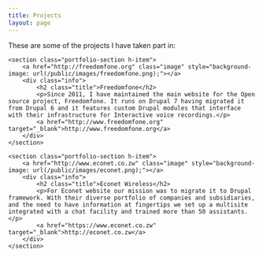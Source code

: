 ```yaml
---
title: Projects
layout: page
---
```


<article>
	<p>These are some of the projects I have taken part in:</p>

	<section class="portfolio-section h-item">
		<a href="http://freedomfone.org" class="image" style="background-image: url(/public/images/freedomfone.png);"></a>
		<div class="info">
			<h2 class="title">Freedomfone</h2>
			<p>Since 2011, I have maintained the main website for the Open source project, Freedomfone. It runs on Drupal 7 having migrated it from Drupal 6 and it features custom Drupal modules that interface with their infrastructure for Interactive voice recordings.</p>
			<a href="http://www.freedomfone.org" target="_blank">http://www.freedomfone.org</a>
		</div>
	</section>

	<section class="portfolio-section h-item">
		<a href="http://www.econet.co.zw" class="image" style="background-image: url(/public/images/econet.png);"></a>
		<div class="info">
			<h2 class="title">Econet Wireless</h2>
			<p>For Econet website our mission was to migrate it to Drupal framework. With their diverse portfolio of companies and subsidiaries, and the need to have information at fingertips we set up a multisite integrated with a chat facility and trained more than 50 assistants.  </p>
			<a href="https://www.econet.co.zw" target="_blank">http://econet.co.zw</a>
		</div>
	</section>
</article>